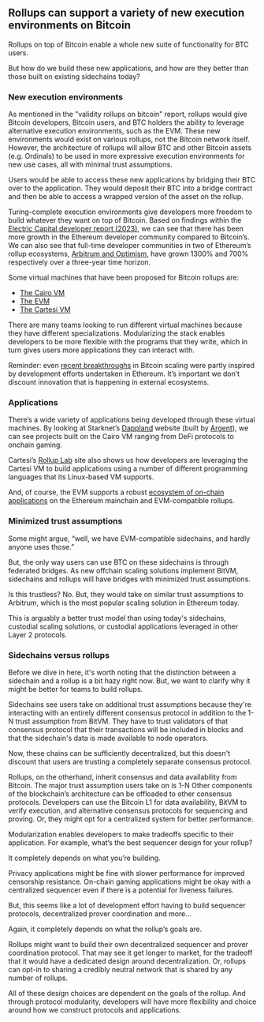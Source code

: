 ## Rollups can support a variety of new execution environments on Bitcoin

Rollups on top of Bitcoin enable a whole new suite of functionality for BTC users.

But how do we build these new applications, and how are they better than those built on existing sidechains today?

### New execution environments

As mentioned in the "validity rollups on bitcoin" report, rollups would give Bitcoin developers, Bitcoin users, and BTC holders the ability to leverage alternative execution environments, such as the EVM. These new environments would exist on various rollups, not the Bitcoin network itself. However, the architecture of rollups will allow BTC and other Bitcoin assets (e.g. Ordinals) to be used in more expressive execution environments for new use cases, all with minimal trust assumptions.

Users would be able to access these new applications by bridging their BTC over to the application. They would deposit their BTC into a bridge contract and then be able to access a wrapped version of the asset on the rollup.

Turing-complete execution environments give developers more freedom to build whatever they want on top of Bitcoin. Based on findings within the [Electric Capital developer report (2023)](https://www.developerreport.com/developer-report), we can see that there has been more growth in the Ethereum developer community compared to Bitcoin’s. We can also see that full-time developer communities in two of Ethereum’s rollup ecosystems, [Arbitrum and Optimism](https://www.developerreport.com/developer-report?s=optimism-1315-solana-888-arbitrum), have grown 1300% and 700% respectively over a three-year time horizon.

Some virtual machines that have been proposed for Bitcoin rollups are:

- [The Cairo VM](https://starkware.co/tech-stack/)
- [The EVM](https://ethereum.org/developers/docs/evm)
- [The Cartesi VM](https://docs.cartesi.io/machine/intro/)

There are many teams looking to run different virtual machines because they have different specializations. Modularizing the stack enables developers to be more flexible with the programs that they write, which in turn gives users more applications they can interact with.

Reminder: even [recent breakthroughs](https://bitvm.org/bitvm.pdf) in Bitcoin scaling were partly inspired by development efforts undertaken in Ethereum. It’s important we don’t discount innovation that is happening in external ecosystems.

### Applications

There’s a wide variety of applications being developed through these virtual machines. By looking at Starknet’s [Dappland](https://www.dappland.com/category/onramps) website (built by [Argent](https://www.argent.xyz/?utm_source=dappland)), we can see projects built on the Cairo VM ranging from DeFi protocols to onchain gaming.

Cartesi’s [Rollup Lab](https://rolluplab.io/) site also shows us how developers are leveraging the Cartesi VM to build applications using a number of different programming languages that its Linux-based VM supports.

And, of course, the EVM supports a robust [ecosystem of on-chain applications](https://dappradar.com/rankings/protocol/ethereum) on the Ethereum mainchain and EVM-compatible rollups.

### Minimized trust assumptions

Some might argue, “well, we have EVM-compatible sidechains, and hardly anyone uses those.”

But, the only way users can use BTC on these sidechains is through federated bridges. As new offchain scaling solutions implement BitVM, sidechains and rollups will have bridges with minimized trust assumptions.

Is this trustless? No. But, they would take on similar trust assumptions to Arbitrum, which is the most popular scaling solution in Ethereum today.

This is arguably a better trust model than using today's sidechains, custodial scaling solutions, or custodial applications leveraged in other Layer 2 protocols.

### Sidechains versus rollups

Before we dive in here, it's worth noting that the distinction between a sidechain and a rollup is a bit hazy right now. But, we want to clarify why it might be better for teams to build rollups.

Sidechains see users take on additional trust assumptions because they're interacting with an entirely different consensus protocol in addition to the 1-N trust assumption from BitVM. They have to trust validators of that consensus protocol that their transactions will be included in blocks and that the sidechain's data is made available to node operators.

Now, these chains can be sufficiently decentralized, but this doesn't discount that users are trusting a completely separate consensus protocol.

Rollups, on the otherhand, inherit consensus and data availability from Bitcoin. The major trust assumption users take on is 1-N 
Other components of the blockchain’s architecture can be offloaded to other consensus protocols. Developers can use the Bitcoin L1 for data availability, BitVM to verify execution, and alternative consensus protocols for sequencing and proving. Or, they might opt for a centralized system for better performance. 

Modularization enables developers to make tradeoffs specific to their application. For example, what’s the best sequencer design for your rollup?

It completely depends on what you’re building.

Privacy applications might be fine with slower performance for improved censorship resistance. On-chain gaming applications might be okay with a centralized sequencer even if there is a potential for liveness failures.


But, this seems like a lot of development effort having to build sequencer protocols, decentralized prover coordination and more…

Again, it completely depends on what the rollup’s goals are.

Rollups might want to build their own decentralized sequencer and prover coordination protocol. That may see it get longer to market, for the tradeoff that it would have a dedicated design around decentralization. Or, rollups can opt-in to sharing a credibly neutral network that is shared by any number of rollups.

All of these design choices are dependent on the goals of the rollup. And through protocol modularity, developers will have more flexibility and choice around how we construct protocols and applications.

